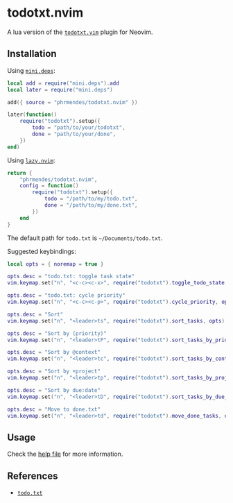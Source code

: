 # todotxt.nvim

A lua version of the [`todotxt.vim`](https://github.com/freitass/todo.txt-vim) plugin for Neovim.

## Installation

Using [`mini.deps`](https://github.com/echasnovski/mini.deps#installation):

```lua
local add = require("mini.deps").add
local later = require("mini.deps")

add({ source = "phrmendes/todotxt.nvim" })

later(function()
    require("todotxt").setup({
        todo = "path/to/your/todotxt",
        done = "path/to/your/done",
    })
end)
```

Using [`lazy.nvim`](https://lazy.folke.io/installation):

```lua
return {
    "phrmendes/todotxt.nvim",
    config = function()
        require("todotxt").setup({
            todo = "/path/to/my/todo.txt",
            done = "/path/to/my/done.txt",
        })
    end
}
```

The default path for `todo.txt` is `~/Documents/todo.txt`.

Suggested keybindings:

```lua
local opts = { noremap = true }

opts.desc = "todo.txt: toggle task state"
vim.keymap.set("n", "<c-c><c-x>", require("todotxt").toggle_todo_state, opts)

opts.desc = "todo.txt: cycle priority"
vim.keymap.set("n", "<c-c><c-p>", require("todotxt").cycle_priority, opts)

opts.desc = "Sort"
vim.keymap.set("n", "<leader>ts", require("todotxt").sort_tasks, opts)

opts.desc = "Sort by (priority)"
vim.keymap.set("n", "<leader>tP", require("todotxt").sort_tasks_by_priority, opts)

opts.desc = "Sort by @context"
vim.keymap.set("n", "<leader>tc", require("todotxt").sort_tasks_by_context, opts)

opts.desc = "Sort by +project"
vim.keymap.set("n", "<leader>tp", require("todotxt").sort_tasks_by_project, opts)

opts.desc = "Sort by due:date"
vim.keymap.set("n", "<leader>tD", require("todotxt").sort_tasks_by_due_date, opts)

opts.desc = "Move to done.txt"
vim.keymap.set("n", "<leader>td", require("todotxt").move_done_tasks, opts)
```

## Usage

Check the [help file](./doc/todotxt.txt) for more information.

## References

- [`todo.txt`](https://github.com/todotxt/todo.txt)
